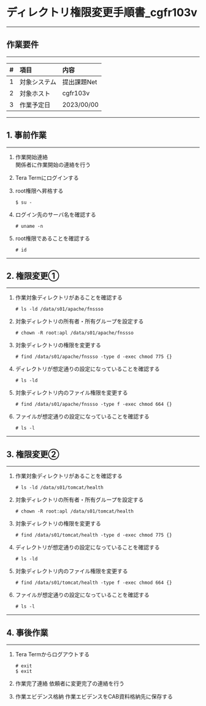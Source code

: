 # ディレクトリ権限変更手順書_cgfr103v

-----------------------------------------------------------------------------------
## 作業要件
-----------------------------------------------------------------------------------
|#|項目|内容|
|:--|:--|:--|
|1|対象システム|提出課題Net|
|2|対象ホスト|cgfr103v|
|3|作業予定日|2023/00/00|

-----------------------------------------------------------------------------------
## 1. 事前作業
-----------------------------------------------------------------------------------
1. 作業開始連絡  
    関係者に作業開始の連絡を行う

2. Tera Termにログインする

3. root権限へ昇格する
    ```
    $ su -
    ```

4. ログイン先のサーバ名を確認する
   ```
   # uname -n
   ```

5. root権限であることを確認する
   ```
   # id
   ```

-----------------------------------------------------------------------------------
## 2. 権限変更①
-----------------------------------------------------------------------------------
1. 作業対象ディレクトリがあることを確認する
   ```
   # ls -ld /data/s01/apache/fnssso
   ```

2. 対象ディレクトリの所有者・所有グループを設定する
   ```
   # chown -R root:apl /data/s01/apache/fnssso
   ```

3. 対象ディレクトリの権限を変更する
   ```
   # find /data/s01/apache/fnssso -type d -exec chmod 775 {}
   ```

4. ディレクトリが想定通りの設定になっていることを確認する
   ```
   # ls -ld
   ```

5. 対象ディレクトリ内のファイル権限を変更する
   ```
   # find /data/s01/apache/fnssso -type f -exec chmod 664 {}
   ```

6. ファイルが想定通りの設定になっていることを確認する
   ```
   # ls -l
   ```

-----------------------------------------------------------------------------------
## 3. 権限変更②
-----------------------------------------------------------------------------------
1. 作業対象ディレクトリがあることを確認する
   ```
   # ls -ld /data/s01/tomcat/health
   ```

2. 対象ディレクトリの所有者・所有グループを設定する
   ```
   # chown -R root:apl /data/s01/tomcat/health
   ```

3. 対象ディレクトリの権限を変更する
   ```
   # find /data/s01/tomcat/health -type d -exec chmod 775 {}
   ```

4. ディレクトリが想定通りの設定になっていることを確認する
   ```
   # ls -ld
   ```

5. 対象ディレクトリ内のファイル権限を変更する
   ```
   # find /data/s01/tomcat/health -type f -exec chmod 664 {}
   ```

6. ファイルが想定通りの設定になっていることを確認する
   ```
   # ls -l
   ```

-----------------------------------------------------------------------------------
## 4. 事後作業
-----------------------------------------------------------------------------------
1. Tera Termからログアウトする
   ```
   # exit
   $ exit
   ```

2. 作業完了連絡
    依頼者に変更完了の連絡を行う

3. 作業エビデンス格納
    作業エビデンスをCAB資料格納先に保存する